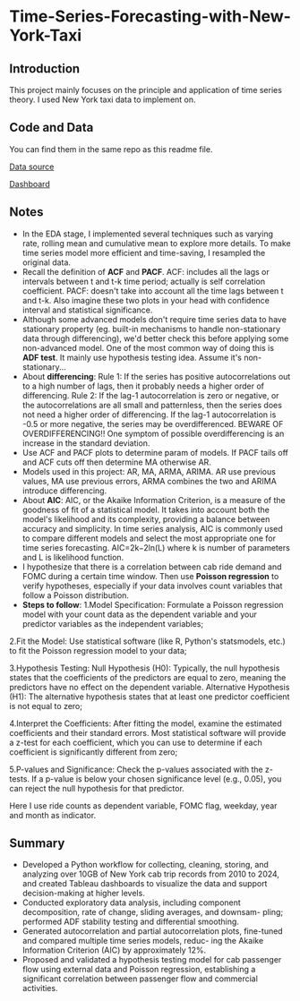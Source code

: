 # Time-Series-Forecasting-with-New-York-Taxi

## Introduction
This project mainly focuses on the principle and application of time series theory. I used New York taxi data to implement on. 

## Code and Data
You can find them in the same repo as this readme file.

[Data source](https://www.nyc.gov/site/tlc/about/tlc-trip-record-data.page)

[Dashboard](https://public.tableau.com/app/profile/ruize.xuan/viz/taxi_17164222813720/1_1)


## Notes
- In the EDA stage, I implemented several techniques such as varying rate, rolling mean and cumulative mean to explore more details. To make time series model more efficient and time-saving, I resampled the original data.
- Recall the definition of **ACF** and **PACF**. ACF: includes all the lags or intervals between t and t-k time period; actually is self correlation coefficient. PACF: doesn't take into account all the time lags between t and t-k. Also imagine these two plots in your head with confidence interval and statistical significance.
- Although some advanced models don't require time series data to have stationary property (eg. built-in mechanisms to handle non-stationary data through differencing), we'd better check this before applying some non-advanced model. One of the most common way of doing this is **ADF test**. It mainly use hypothesis testing idea. Assume it's non-stationary...
- About **differencing**: Rule 1: If the series has positive autocorrelations out to a high number of lags, then it probably needs a higher order of differencing. Rule 2: If the lag-1 autocorrelation is zero or negative, or the autocorrelations are all small and patternless, then the series does not need a higher order of  differencing. If the lag-1 autocorrelation is -0.5 or more negative, the series may be overdifferenced.  BEWARE OF OVERDIFFERENCING!! One symptom of possible overdifferencing is an increase in the standard deviation.
- Use ACF and PACF plots to determine param of models. If PACF tails off and ACF cuts off then determine MA otherwise AR.
- Models used in this project: AR, MA, ARMA, ARIMA. AR use previous values, MA use previous errors, ARMA combines the two and ARIMA introduce differencing.
- About **AIC**: AIC, or the Akaike Information Criterion, is a measure of the goodness of fit of a statistical model. It takes into account both the model's likelihood and its complexity, providing a balance between accuracy and simplicity. In time series analysis, AIC is commonly used to compare different models and select the most appropriate one for time series forecasting. AIC=2k−2ln(L) where k is number of parameters and L is likelihood function.
- I hypothesize that there is a correlation between cab ride demand and FOMC during a certain time window. Then use **Poisson regression** to verify hypotheses, especially if your data involves count variables that follow a Poisson distribution.
- **Steps to follow**:
1.Model Specification: Formulate a Poisson regression model with your count data as the dependent variable and your predictor variables as the independent variables;
  
2.Fit the Model: Use statistical software (like R, Python's statsmodels, etc.) to fit the Poisson regression model to your data; 

3.Hypothesis Testing: Null Hypothesis (H0): Typically, the null hypothesis states that the coefficients of the predictors are equal to zero, meaning the predictors have no effect on the dependent variable. Alternative Hypothesis (H1): The alternative hypothesis states that at least one predictor coefficient is not equal to zero; 

4.Interpret the Coefficients: After fitting the model, examine the estimated coefficients and their standard errors. Most statistical software will provide a z-test for each coefficient, which you can use to determine if each coefficient is significantly different from zero; 

5.P-values and Significance: Check the p-values associated with the z-tests. If a p-value is below your chosen significance level (e.g., 0.05), you can reject the null hypothesis for that predictor. 

Here I use ride counts as dependent variable, FOMC flag, weekday, year and month as indicator.
  
## Summary
- Developed a Python workflow for collecting, cleaning, storing, and analyzing over 10GB of New York cab trip records
from 2010 to 2024, and created Tableau dashboards to visualize the data and support decision-making at higher levels.
- Conducted exploratory data analysis, including component decomposition, rate of change, sliding averages, and downsam-
pling; performed ADF stability testing and differential smoothing.
- Generated autocorrelation and partial autocorrelation plots, fine-tuned and compared multiple time series models, reduc-
ing the Akaike Information Criterion (AIC) by approximately 12%.
- Proposed and validated a hypothesis testing model for cab passenger flow using external data and Poisson regression,
establishing a significant correlation between passenger flow and commercial activities.
